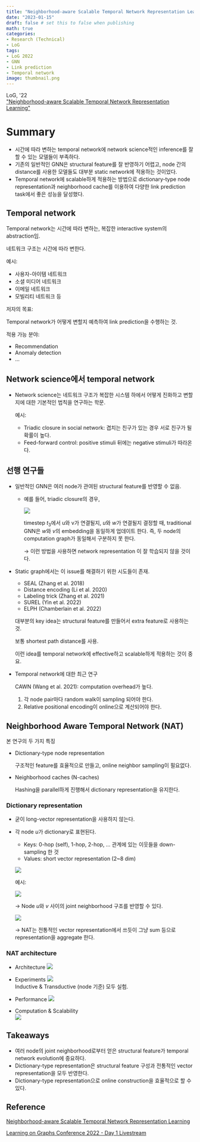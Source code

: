 ```yaml
---
title: "Neighborhood-aware Scalable Temporal Network Representation Learning"
date: "2023-01-15"
draft: false # set this to false when publishing
math: true
categories:
- Research (Technical)
- LoG
tags:
- LoG 2022
- GNN
- Link prediction
- Temporal network
image: thumbnail.png
---
```

LoG, '22  
["Neighborhood-aware Scalable Temporal Network Representation Learning"](https://arxiv.org/abs/2209.01084)

# Summary

- 시간에 따라 변하는 temporal network에 network science적인 inference를 잘 할 수 있는 모델들이 부족하다.
- 기존의 일반적인 GNN은 structural feature를 잘 반영하기 어렵고, node 간의 distance를 사용한 모델들도 대부분 static network에 적용하는 것이었다.
- Temporal network에 scalable하게 적용하는 방법으로 dictionary-type node representation과 neighborhood cache를 이용하여 다양한 link prediction task에서 좋은 성능을 달성했다.

## Temporal network

Temporal network는 시간에 따라 변하는, 복잡한 interactive system의 abstraction임.

네트워크 구조는 시간에 따라 변한다.

예시:

- 사용자-아이템 네트워크
- 소셜 미디어 네트워크
- 이메일 네트워크
- 모빌리티 네트워크 등

저자의 목표:

Temporal network가 어떻게 변할지 예측하여 link prediction을 수행하는 것.

적용 가능 분야:

- Recommendation
- Anomaly detection
- ...

## Network science에서 temporal network

- Network science는 네트워크 구조가 복잡한 시스템 하에서 어떻게 진화하고 변할지에 대한 기본적인 법칙을 연구하는 학문.
    
    예시:
    
    - Triadic closure in social network: 겹치는 친구가 있는 경우 서로 친구가 될 확률이 높다.
    - Feed-forward control: positive stimuli 뒤에는 negative stimuli가 따라온다.

## 선행 연구들

- 일반적인 GNN은 여러 node가 관여된 structural feature를 반영할 수 없음.
    - 예를 들어, triadic closure의 경우,
        
        ![](imgs/Untitled.png)
        
        timestep $t_3$에서 u와 v가 연결될지, $u$와 $w$가 연결될지 결정할 때, traditional GNN은 $w$와 $v$의 embedding을 동일하게 업데이트 한다. 즉, 두 node의 computation graph가 동일해서 구분하지 못 한다.
        
        → 이런 방법을 사용하면 network representation 이 잘 학습되지 않을 것이다.
        
- Static graph에서는 이 issue를 해결하기 위한 시도들이 존재.
    - SEAL (Zhang et al. 2018)
    - Distance encoding (Li et al. 2020)
    - Labeling trick (Zhang et al. 2021)
    - SUREL (Yin et al. 2022)
    - ELPH (Chamberlain et al. 2022)
    
    대부분의 key idea는 structural feature를 만들어서 extra feature로 사용하는 것.
    
    보통 shortest path distance를 사용.
    
    이런 idea를 temporal network에 effective하고 scalable하게 적용하는 것이 중요.
    
- Temporal network에 대한 최근 연구
    
    CAWN (Wang et al. 2021): computation overhead가 높다.
    
    1. 각 node pair마다 random walk이 sampling 되어야 한다.
    2. Relative positional encoding이 online으로 계산되어야 한다.
    

## Neighborhood Aware Temporal Network (NAT)

본 연구의 두 가지 특징

- Dictionary-type node representation
    
    구조적인 feature를 효율적으로 만들고, online neighbor sampling이 필요없다.
    
- Neighborhood caches (N-caches)
    
    Hashing을 parallel하게 진행해서 dictionary representation을 유지한다.
    

### Dictionary representation

- 굳이 long-vector representation을 사용하지 않는다.
- 각 node $u$가 dictionary로 표현된다.
    - Keys: 0-hop (self), 1-hop, 2-hop, … 관계에 있는 이웃들을 down-sampling 한 것
    - Values: short vector representation (2~8 dim)
        
    ![](imgs/Untitled1.png)
    
    예시:
    
    ![](imgs/Untitled2.png)
    
    → Node $u$와 $v$ 사이의 joint neighborhood 구조를 반영할 수 있다.
    
    ![](imgs/Untitled3.png)
    
    → NAT는 전통적인 vector representation에서 쓰듯이 그냥 sum 등으로 representation을 aggregate 한다.
    
### NAT architecture
- Architecture
    ![](imgs/Untitled4.png)

- Experiments
    ![](imgs/Untitled5.png)  
    Inductive & Transductive (node 기준) 모두 실험.

- Performance
    ![](imgs/Untitled6.png)

- Computation & Scalability  
    ![](imgs/Untitled7.png)
    
## Takeaways

- 여러 node의 joint neighborhood로부터 얻은 structural feature가 temporal network evolution에 중요하다.
- Dictionary-type representation은 structural feature 구성과 전통적인 vector representation을 모두 반영한다.
- Dictionary-type representation으로 online construction을 효율적으로 할 수 있다.

## Reference

[Neighborhood-aware Scalable Temporal Network Representation Learning](https://arxiv.org/abs/2209.01084)

[Learning on Graphs Conference 2022 - Day 1 Livestream](https://www.youtube.com/live/wp5S9GHyAgw?feature=share&t=8409)